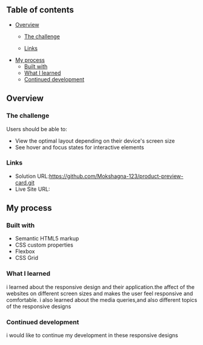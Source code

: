 ## Table of contents

- [Overview](#overview)
  - [The challenge](#the-challenge)
  
  - [Links](#links)
- [My process](#my-process)
  - [Built with](#built-with)
  - [What I learned](#what-i-learned)
  - [Continued development](#continued-development)


## Overview

### The challenge

Users should be able to:

- View the optimal layout depending on their device's screen size
- See hover and focus states for interactive elements



### Links

- Solution URL:https://github.com/Mokshagna-123/product-preview-card.git
- Live Site URL:

## My process

### Built with

- Semantic HTML5 markup
- CSS custom properties
- Flexbox
- CSS Grid


### What I learned
i learned about the responsive design and their application.the affect of the websites on different screen sizes and makes the user feel responsive and comfortable.
 i also learned about the media queries,and also different topics of the responsive designs


### Continued development
i would like to continue my development in these responsive designs 


